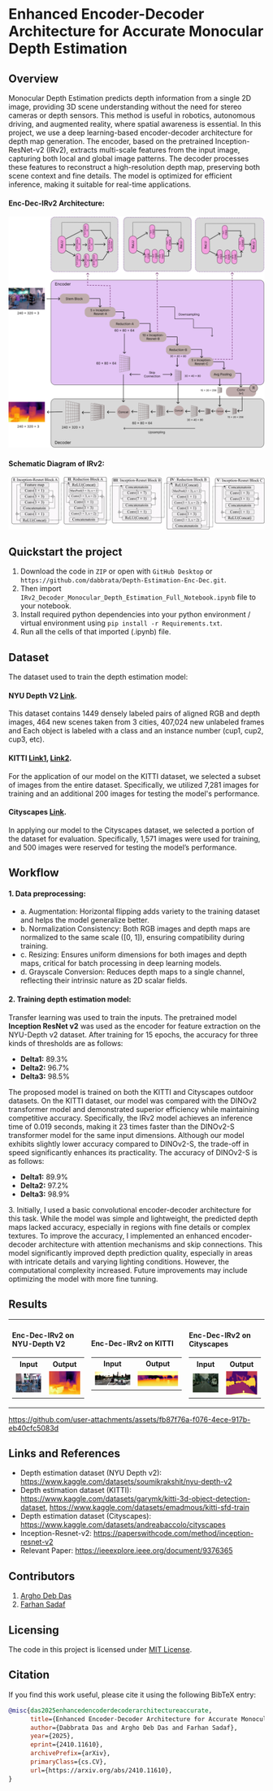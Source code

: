 # Enhanced Encoder-Decoder Architecture for Accurate Monocular Depth Estimation 

## Overview
Monocular Depth Estimation predicts depth information from a single 2D image, providing 3D scene understanding without the need for stereo cameras or depth sensors. This method is useful in robotics, autonomous driving, and augmented reality, where spatial awareness is essential. In this project, we use a deep learning-based encoder-decoder architecture for depth map generation. The encoder, based on the pretrained Inception-ResNet-v2 (IRv2), extracts multi-scale features from the input image, capturing both local and global image patterns. The decoder processes these features to reconstruct a high-resolution depth map, preserving both scene context and fine details. The model is optimized for efficient inference, making it suitable for real-time applications.

#### Enc-Dec-IRv2 Architecture:
<img src="Images/net_architecture.png" /><br/>
#### Schematic Diagram of IRv2:
<img src="Images/algo_block2.png" />

## Quickstart the project
1. Download the code in `ZIP` or open with `GitHub Desktop` or `https://github.com/dabbrata/Depth-Estimation-Enc-Dec.git`.
2. Then import `IRv2_Decoder_Monocular_Depth_Estimation_Full_Notebook.ipynb` file to your notebook.
3. Install required python dependencies into your python environment / virtual environment using `pip install -r Requirements.txt`.
4. Run all the cells of that imported (.ipynb) file.

## Dataset
The dataset used to train the depth estimation model: 

#### NYU Depth V2 <a href="https://www.kaggle.com/datasets/soumikrakshit/nyu-depth-v2">Link</a>.
This dataset contains 1449 densely labeled pairs of aligned RGB and depth images, 464 new scenes taken from 3 cities, 
407,024 new unlabeled frames and Each object is labeled with a class and an instance number (cup1, cup2, cup3, etc).

#### KITTI <a href="https://www.kaggle.com/datasets/garymk/kitti-3d-object-detection-dataset">Link1</a>, <a href="https://www.kaggle.com/datasets/emadmous/kitti-sfd-train">Link2</a>.
For the application of our model on the KITTI dataset, we selected a subset of images from the entire dataset. Specifically, we utilized 7,281 images for training and an additional 200 images for testing the model's performance.

#### Cityscapes <a href="https://www.kaggle.com/datasets/andreabaccolo/cityscapes">Link</a>.
In applying our model to the Cityscapes dataset, we selected a portion of the dataset for evaluation. Specifically, 1,571 images were used for training, and 500 images were reserved for testing the model’s performance.

## Workflow
<body>
    <h4><b>1. Data preprocessing: </b></h4>
    <ul>
        <li>a. Augmentation: Horizontal flipping adds variety to the training dataset and helps the model generalize better.</li>
        <li>b. Normalization Consistency: Both RGB images and depth maps are normalized to the same scale ([0, 1]), ensuring compatibility during training.</li>
        <li>c. Resizing: Ensures uniform dimensions for both images and depth maps, critical for batch processing in deep learning models.</li>
        <li>d. Grayscale Conversion: Reduces depth maps to a single channel, reflecting their intrinsic nature as 2D scalar fields.</li>
    </ul>
</body>




 
<body>
    <h4><b>2. Training depth estimation model: </b></h4>
    <p>Transfer learning was used to train the inputs. The pretrained model <b>Inception ResNet v2</b> was used as the encoder for feature extraction on the NYU-Depth v2 dataset. After training for 15 epochs,         the accuracy for three kinds of thresholds are as follows:</p>
    <ul>
        <li><b>Delta1:</b> 89.3%</li>
        <li><b>Delta2:</b> 96.7%</li>
        <li><b>Delta3:</b> 98.5%</li>
    </ul>
    <p> The proposed model is trained on both the KITTI and Cityscapes outdoor datasets. On the KITTI dataset, our model was compared with the DINOv2 transformer model and demonstrated superior efficiency while          maintaining competitive accuracy. Specifically, the IRv2 model achieves an inference time of 0.019 seconds, making it 23 times faster than the DINOv2-S transformer model for the same input dimensions.            Although our model exhibits slightly lower accuracy compared to DINOv2-S, the trade-off in speed significantly enhances its practicality. The accuracy of DINOv2-S is as follows: </p>
    <ul>
        <li><b>Delta1:</b> 89.9%</li>
        <li><b>Delta2:</b> 97.2%</li>
        <li><b>Delta3:</b> 98.9%</li>
    </ul>
</body>

<body>
<!--     <h4><b>2. Training depth estimation model: </b></h4> -->
    <p>3. Initially, I used a basic convolutional encoder-decoder architecture for this task. While the model was simple and lightweight, the predicted depth maps lacked accuracy, especially in regions with fine     details or complex textures.
    To improve the accuracy, I implemented an enhanced encoder-decoder architecture with attention mechanisms and skip connections. This model significantly improved depth prediction quality, especially in areas     with intricate details and varying lighting conditions. However, the computational complexity increased.
    Future improvements may include optimizing the model with more fine tunning.</p>
</body>

## Results
<!DOCTYPE html>
<html lang="en">
<head>
    <meta charset="UTF-8">
    <meta name="viewport" content="width=device-width, initial-scale=1.0">
<!--     <title>Enc-Dec-IRv2 on NYU-Depth V2</title> -->
</head>
<body>
    <table>
        <tr>
            <td>
                <h4>Enc-Dec-IRv2 on NYU-Depth V2</h4>
                <table>
                    <tr>
                        <th>Input</th>
                        <th>Output</th>
                    </tr>
                    <tr>
                        <td><img src="Images/rgb.png" alt="Input Image"/></td>
                        <td><img src="Images/high.png" alt="Output Image"/></td>
                    </tr>
                </table>
            </td>
            <td>
                <h4>Enc-Dec-IRv2 on KITTI</h4>
                <table>
                    <tr>
                        <th>Input</th>
                        <th>Output</th>
                    </tr>
                    <tr>
                        <td><img src="Images/k3_rgb.png" alt="Input Image"/></td>
                        <td><img src="Images/k3_out.png" alt="Output Image"/></td>
                    </tr>
                </table>
            </td>
            <td>
                <h4>Enc-Dec-IRv2 on Cityscapes</h4>
                <table>
                    <tr>
                        <th>Input</th>
                        <th>Output</th>
                    </tr>
                    <tr>
                        <td><img src="Images/city_rgb.png" alt="Input Image"/></td>
                        <td><img src="Images/city_out.png" alt="Output Image"/></td>
                    </tr>
                </table>
            </td>
        </tr>
    </table>
</body>
</html>

https://github.com/user-attachments/assets/fb87f76a-f076-4ece-917b-eb40cfc5083d



## Links and References
- Depth estimation dataset (NYU Depth v2): https://www.kaggle.com/datasets/soumikrakshit/nyu-depth-v2
- Depth estimation dataset (KITTI): https://www.kaggle.com/datasets/garymk/kitti-3d-object-detection-dataset, https://www.kaggle.com/datasets/emadmous/kitti-sfd-train
- Depth estimation dataset (Cityscapes): https://www.kaggle.com/datasets/andreabaccolo/cityscapes
- Inception-Resnet-v2: https://paperswithcode.com/method/inception-resnet-v2
- Relevant Paper: https://ieeexplore.ieee.org/document/9376365

## Contributors
1. [Argho Deb Das](https://github.com/MrArgho)
2. [Farhan Sadaf](https://github.com/FarhanSadaf)

## Licensing
The code in this project is licensed under [MIT License](LICENSE).

## Citation

If you find this work useful, please cite it using the following BibTeX entry:

```bibtex
@misc{das2025enhancedencoderdecoderarchitectureaccurate,
      title={Enhanced Encoder-Decoder Architecture for Accurate Monocular Depth Estimation}, 
      author={Dabbrata Das and Argho Deb Das and Farhan Sadaf},
      year={2025},
      eprint={2410.11610},
      archivePrefix={arXiv},
      primaryClass={cs.CV},
      url={https://arxiv.org/abs/2410.11610}, 
}


